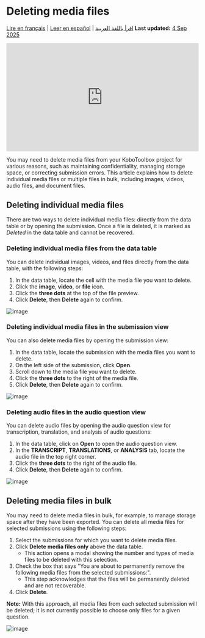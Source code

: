 # Deleting media files
<a href="fr/deleting_media.html">Lire en français</a> | <a href="es/deleting_media.html">Leer en español</a> | <a href="ar/deleting_media.html">اقرأ باللغة العربية</a>
**Last updated:** <a href="https://github.com/kobotoolbox/docs/blob/32227ed7144b2a84f5774494d8d5ac4935ca0349/source/deleting_media.md" class="reference">4 Sep 2025</a>

<iframe src="https://www.youtube.com/embed/J0-mh1R6dEs?si=I4Oe8NHX7Ks5rFza" style="width: 100%; aspect-ratio: 16 / 9; height: auto; border: 0;" title="YouTube video player" frameborder="0" allow="accelerometer; autoplay; clipboard-write; encrypted-media; gyroscope; picture-in-picture; web-share" allowfullscreen></iframe>

You may need to delete media files from your KoboToolbox project for various reasons, such as maintaining confidentiality, managing storage space, or correcting submission errors. This article explains how to delete individual media files or multiple files in bulk, including images, videos, audio files, and document files.

## Deleting individual media files 

There are two ways to delete individual media files: directly from the data table or by opening the submission. Once a file is deleted, it is marked as _Deleted_ in the data table and cannot be recovered.

### Deleting individual media files from the data table

You can delete individual images, videos, and files directly from the data table, with the following steps:

1. In the data table, locate the cell with the media file you want to delete.
2. Click the <i class="k-icon k-icon-qt-photo"></i> **image**, <i class="k-icon k-icon-qt-video"></i> **video**, or <i class="k-icon k-icon-qt-file"></i> **file** icon.
3. Click the <i class="k-icon k-icon-more"></i> **three dots** at the top of the file preview.
4. Click <i class="k-icon k-icon-trash"></i> **Delete**, then **Delete** again to confirm.

![image](/images/deleting_media/delete_from_table.png)

### Deleting individual media files in the submission view

You can also delete media files by opening the submission view:

1. In the data table, locate the submission with the media files you want to delete.
2. On the left side of the submission, click <i class="k-icon k-icon-view"></i> **Open**.
3. Scroll down to the media file you want to delete.
4. Click the <i class="k-icon k-icon-more"></i> **three dots** to the right of the media file.
5. Click <i class="k-icon k-icon-trash"></i> **Delete**, then **Delete** again to confirm.

![image](/images/deleting_media/open_submission_view.png)

### Deleting audio files in the audio question view
You can delete audio files by opening the audio question view for transcription, translation, and analysis of audio questions:

1. In the data table, click on **Open** <i class="k-icon k-icon-arrow-up-right"></i> to open the audio question view.
2. In the **TRANSCRIPT**, **TRANSLATIONS**, or **ANALYSIS** tab, locate the audio file in the top right corner.
3. Click the <i class="k-icon k-icon-more"></i> **three dots** to the right of the audio file.
4. Click <i class="k-icon k-icon-trash"></i> **Delete**, then **Delete** again to confirm.

![image](/images/deleting_media/delete_audio.png)

## Deleting media files in bulk

You may need to delete media files in bulk, for example, to manage storage space after they have been exported. You can delete all media files for selected submissions using the following steps:

1. Select the submissions for which you want to delete media files.
2. Click **Delete media files only** above the data table.
   * This action opens a modal showing the number and types of media files to be deleted with this selection. 
3. Check the box that says "You are about to permanently remove the following media files from the selected submissions:".
   * This step acknowledges that the files will be permanently deleted and are not recoverable.
4. Click **Delete**.

<p class="note">
  <b>Note:</b> With this approach, all media files from each selected submission will be deleted; it is not currently possible to choose only files for a given question.
</p>

![image](/images/deleting_media/bulk_delete.png)

